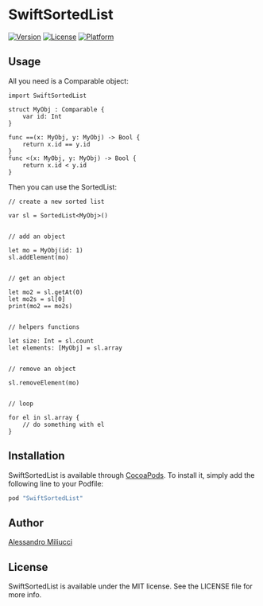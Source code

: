 # SwiftSortedList

[![Version](https://img.shields.io/cocoapods/v/SwiftSortedList.svg?style=flat)](http://cocoapods.org/pods/SwiftSortedList)
[![License](https://img.shields.io/cocoapods/l/SwiftSortedList.svg?style=flat)](http://cocoapods.org/pods/SwiftSortedList)
[![Platform](https://img.shields.io/cocoapods/p/SwiftSortedList.svg?style=flat)](http://cocoapods.org/pods/SwiftSortedList)

## Usage

All you need is a Comparable object:

```
import SwiftSortedList

struct MyObj : Comparable {
    var id: Int
}

func ==(x: MyObj, y: MyObj) -> Bool {
    return x.id == y.id
}
func <(x: MyObj, y: MyObj) -> Bool {
    return x.id < y.id
}
```

Then you can use the SortedList:

```
// create a new sorted list

var sl = SortedList<MyObj>()


// add an object

let mo = MyObj(id: 1)
sl.addElement(mo)


// get an object

let mo2 = sl.getAt(0)
let mo2s = sl[0]
print(mo2 == mo2s)


// helpers functions

let size: Int = sl.count
let elements: [MyObj] = sl.array


// remove an object

sl.removeElement(mo)


// loop

for el in sl.array {
    // do something with el
}

```

### 

## Installation

SwiftSortedList is available through [CocoaPods](http://cocoapods.org). To install
it, simply add the following line to your Podfile:

```ruby
pod "SwiftSortedList"
```

## Author

[Alessandro Miliucci](https://github.com/lifeisfoo)

## License

SwiftSortedList is available under the MIT license. See the LICENSE file for more info.
